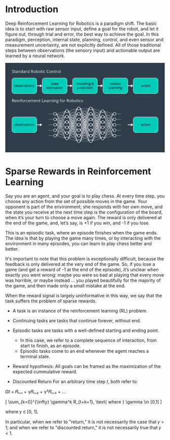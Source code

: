 # Introduction

Deep Reinforcement Learning for Robotics is a paradigm shift. 
The basic idea is to start with raw sensor input, define a goal for the robot, and let it figure out, through trial and error, the best way to achieve the goal.
In this paradigm, perception, internal state, planning, control, and even sensor and measurement uncertainty, are not explicitly defined. 
All of those traditional steps between observations (the sensory input) and actionable output are learned by a neural network.

![Intro Reinforcement Learning](images/intro_reinforcement%20learning.png)


# Sparse Rewards in Reinforcement Learning
Say you are an agent, and your goal is to play chess. At every time step, you choose any action from the set of possible moves in the game. Your opponent is part of the environment; she responds with her own move, and the state you receive at the next time step is the configuration of the board, when it’s your turn to choose a move again. The reward is only delivered at the end of the game, and, let’s say, is +1 if you win, and -1 if you lose.

This is an episodic task, where an episode finishes when the game ends. The idea is that by playing the game many times, or by interacting with the environment in many episodes, you can learn to play chess better and better.

It's important to note that this problem is exceptionally difficult, because the feedback is only delivered at the very end of the game. So, if you lose a game (and get a reward of -1 at the end of the episode), it’s unclear when exactly you went wrong: maybe you were so bad at playing that every move was horrible, or maybe instead … you played beautifully for the majority of the game, and then made only a small mistake at the end.

When the reward signal is largely uninformative in this way, we say that the task suffers the problem of sparse rewards. 

- A task is an instance of the reinforcement learning (RL) problem.
- Continuing tasks are tasks that continue forever, without end.
- Episodic tasks are tasks with a well-defined starting and ending point.
  - In this case, we refer to a complete sequence of interaction, from start to finish, as an episode.
  - Episodic tasks come to an end whenever the agent reaches a terminal state.

- Reward hypothesis: All goals can be framed as the maximization of the expected cummulative reward.

- Discounted Return
For an arbitrary time step 𝑡, both refer to:

𝐺𝑡 ≐ 𝑅ₜ₊₁ + γ𝑅ₜ₊₂ + γ²𝑅ₜ₊₃ + …

\[
\sum_{k=0}^{\infty} \gamma^k R_{t+k+1}, \text{ where } \gamma \in [0,1]
\]


where 𝛾 ∈ [0, 1].

In particular, when we refer to "return," it is not necessarily the case that 𝛾 = 1; and when we refer to "discounted return," it is not necessarily true that 𝛾 < 1.


